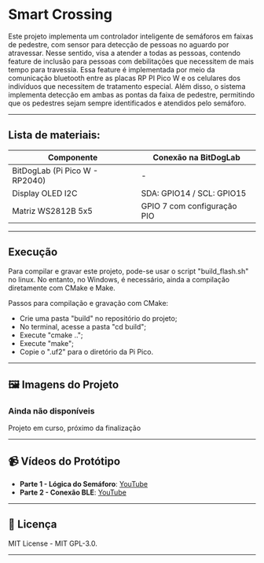 # Smart Crossing

Este projeto implementa um controlador inteligente de semáforos em faixas de pedestre, com sensor para detecção de pessoas no aguardo por atravessar. Nesse sentido, visa a atender a todas as pessoas, contendo feature de 
inclusão para pessoas com debilitações que necessitem de mais tempo para travessia. Essa feature é implementada por meio da comunicação bluetooth entre as placas RP PI Pico W e os celulares dos indivíduos que necessitem de tratamento especial. Além disso, o sistema implementa detecção em ambas as pontas da faixa de pedestre, permitindo que os pedestres sejam sempre identificados e atendidos pelo semáforo.

---

##  Lista de materiais: 

| Componente            | Conexão na BitDogLab      |
|-----------------------|---------------------------|
| BitDogLab (Pi Pico W - RP2040) | -                |
| Display OLED I2C   | SDA: GPIO14 / SCL: GPIO15 |
| Matriz WS2812B 5x5 | GPIO 7 com configuração PIO |

---

## Execução

Para compilar e gravar este projeto, pode-se usar o script "build_flash.sh" no linux. No entanto, no Windows, é necessário, ainda a compilação diretamente com CMake e Make.

Passos para compilação e gravação com CMake:
- Crie uma pasta "build" no repositório do projeto;
- No terminal, acesse a pasta "cd build";
- Execute "cmake ..";
- Execute "make";
- Copie o ".uf2" para o diretório da Pi Pico.

---

## 🖼️ Imagens do Projeto

### Ainda não disponíveis
Projeto em curso, próximo da finalização

---

## 📹 Vídeos do Protótipo

- **Parte 1 - Lógica do Semáforo**: [YouTube](https://youtu.be/ATb_XiY7H3M)
- **Parte 2 - Conexão BLE**: [YouTube](https://youtube.com/shorts/KMRO6cxgSq0?feature=share)

---

## 📜 Licença
MIT License - MIT GPL-3.0.

---

